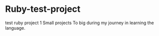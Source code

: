 # Ruby-test-project
test ruby project 1 
Small projects To big during my journey in learning the language.
